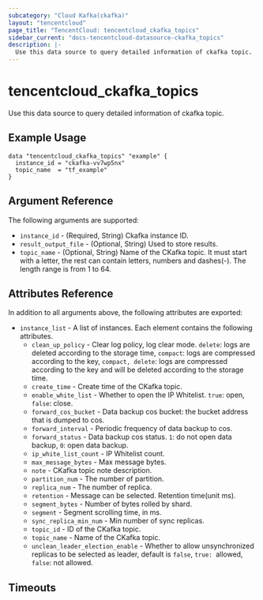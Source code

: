 ```yaml
---
subcategory: "Cloud Kafka(ckafka)"
layout: "tencentcloud"
page_title: "TencentCloud: tencentcloud_ckafka_topics"
sidebar_current: "docs-tencentcloud-datasource-ckafka_topics"
description: |-
  Use this data source to query detailed information of ckafka topic.
---
```


# tencentcloud_ckafka_topics

Use this data source to query detailed information of ckafka topic.

## Example Usage

```hcl
data "tencentcloud_ckafka_topics" "example" {
  instance_id = "ckafka-vv7wp5nx"
  topic_name  = "tf_example"
}
```

## Argument Reference

The following arguments are supported:

* `instance_id` - (Required, String) Ckafka instance ID.
* `result_output_file` - (Optional, String) Used to store results.
* `topic_name` - (Optional, String) Name of the CKafka topic. It must start with a letter, the rest can contain letters, numbers and dashes(-). The length range is from 1 to 64.

## Attributes Reference

In addition to all arguments above, the following attributes are exported:

* `instance_list` - A list of instances. Each element contains the following attributes.
  * `clean_up_policy` - Clear log policy, log clear mode. `delete`: logs are deleted according to the storage time, `compact`: logs are compressed according to the key, `compact, delete`: logs are compressed according to the key and will be deleted according to the storage time.
  * `create_time` - Create time of the CKafka topic.
  * `enable_white_list` - Whether to open the IP Whitelist. `true`: open, `false`: close.
  * `forward_cos_bucket` - Data backup cos bucket: the bucket address that is dumped to cos.
  * `forward_interval` - Periodic frequency of data backup to cos.
  * `forward_status` - Data backup cos status. `1`: do not open data backup, `0`: open data backup.
  * `ip_white_list_count` - IP Whitelist count.
  * `max_message_bytes` - Max message bytes.
  * `note` - CKafka topic note description.
  * `partition_num` - The number of partition.
  * `replica_num` - The number of replica.
  * `retention` - Message can be selected. Retention time(unit ms).
  * `segment_bytes` - Number of bytes rolled by shard.
  * `segment` - Segment scrolling time, in ms.
  * `sync_replica_min_num` - Min number of sync replicas.
  * `topic_id` - ID of the CKafka topic.
  * `topic_name` - Name of the CKafka topic.
  * `unclean_leader_election_enable` - Whether to allow unsynchronized replicas to be selected as leader, default is `false`, `true: `allowed, `false`: not allowed.


## Timeouts

<no value>


